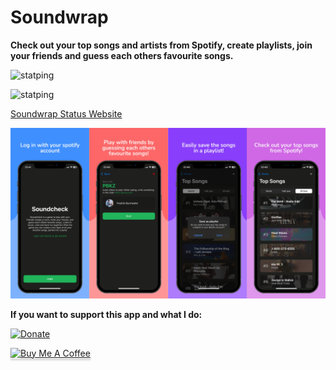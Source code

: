 
# Soundwrap

**Check out your top songs and artists from Spotify, create playlists, join your friends and guess each others favourite songs.**

![statping](https://img.shields.io/badge/dynamic/json?color=purple&label=Soundwrap&query=%24.services&url=https://status.soundwrap.app/health&suffix=%20services)

![statping](https://img.shields.io/badge/dynamic/json?url=https://status.soundwrap.app/api/services/9&label=Soundwrap%20Backend&query=%24.online_24_hours&suffix=%%20uptime%20last%2024h)

[Soundwrap Status Website](http://status.soundwrap.app)

![Soundwrap](./assets/images/soundcheck-promotion.jpg)

**If you want to support this app and what I do:** 

[![Donate](https://img.shields.io/badge/Donate-PayPal-green.svg)](https://www.paypal.com/donate/?hosted_button_id=HAA8RD9LJQ2ZW)

<a href="https://www.buymeacoffee.com/fredrikbur3" target="_blank"><img src="https://www.buymeacoffee.com/assets/img/custom_images/orange_img.png" alt="Buy Me A Coffee" style="height: 41px !important;width: 174px !important;box-shadow: 0px 3px 2px 0px rgba(190, 190, 190, 0.5) !important;-webkit-box-shadow: 0px 3px 2px 0px rgba(190, 190, 190, 0.5) !important;" ></a>
